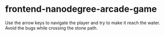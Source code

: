 frontend-nanodegree-arcade-game
===============================

Use the arrow keys to navigate the player and try to make it reach the water. Avoid the bugs while crossing the stone path.
